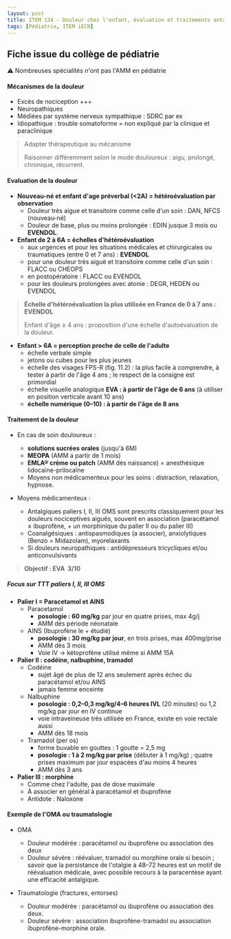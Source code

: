 ```yaml
---
layout: post
title: ITEM 134 - Douleur chez l'enfant, évaluation et traitements antalgiques
tags: [Pédiatrie, ITEM iECN]
---
```



## Fiche issue du collège de pédiatrie

:warning: Nombreuses spécialités n'ont pas l'AMM en pédiatrie

#### Mécanismes de la douleur

- Excès de nociception +++
- Neuropathiques
- Médiées par système nerveux sympathique : SDRC par ex
- Idiopathique : trouble somatoforme = non expliqué par la clinique et paraclinique

> Adapter thérapeutique au mécanisme
>
> Raisonner différemment selon le mode douloureux : aigu, prolongé, chronique, récurrent.



 #### Evaluation de la douleur

- **Nouveau-né et enfant d'age préverbal (<2A) = hétéroévaluation par observation**
  - Douleur très aigue et transitoire comme celle d'un soin : DAN, NFCS (nouveau-né) 
  - Douleur de base, plus ou moins prolongée : EDIN jusque 3 mois ou **EVENDOL**.
- **Enfant de 2 à 6A = échelles d'hétéroévaluation**
  - aux urgences et pour les situations médicales et chirurgicales ou traumatiques (entre 0 et 7 ans) : **EVENDOL**
  - pour une douleur très aiguë et transitoire comme celle d'un soin : FLACC ou CHEOPS 
  - en postopératoire : FLACC ou EVENDOL 
  - pour les douleurs prolongées avec atonie : DEGR, HEDEN ou EVENDOL



> **Échelle d'hétéroévaluation la plus utilisée en France de 0 à 7 ans : EVENDOL**
>
> Enfant d'âge ≥ 4 ans : proposition d'une échelle d'autoévaluation de la douleur.

- **Enfant > 6A = perception proche de celle de l'adulte**
  - échelle verbale simple
  - jetons ou cubes pour les plus jeunes
  - échelle des visages FPS-R (fig. 11.2) : la plus facile à comprendre, à tester à partir de l'âge 4 ans ; le respect de la consigne est primordial 
  - échelle visuelle analogique **EVA : à partir de l'âge de 6 ans** (à utiliser en position verticale
    avant 10 ans) 
  - **échelle numérique (0–10) : à partir de l'âge de 8 ans** 



#### Traitement de la douleur

- En cas de soin douloureux : 
  - **solutions sucrées orales** (jusqu'à 6M) 
  - **MEOPA** (AMM a partir de 1 mois)
  - **EMLA® crème ou patch** (AMM dès naissance) = anesthésique lidocaïne-prilocaïne
  - Moyens non médicamenteux pour les soins : distraction, relaxation, hypnose.



- Moyens médicamenteux :
  - Antalgiques paliers I, II, III OMS sont prescrits classiquement pour les douleurs nociceptives aiguës, souvent en association (paracétamol ± ibuprofène, + un morphinique du palier II ou du palier III)
  - Coanalgésiques : antispasmodiques (a associer), anxiolytiques (Benzo = Midazolam), myorelaxants 
  - Si douleurs neuropathiques : antidépresseurs tricycliques et/ou anticonvulsivants

> **Objectif : EVA <math>≤</math> 3/10**



##### Focus sur TTT paliers I, II, III OMS

- **Palier I = Paracetamol et AINS**
  - Paracetamol
    - **posologie : 60 mg/kg** par jour en quatre prises, max 4g/j 
    - AMM dès période néonatale
  - AINS (Ibuprofène le + étudié)
    - **posologie : 30 mg/kg par jour**, en trois prises, max 400mg/prise
    - AMM dès 3 mois
    - Voie IV -> kétoprofène utilisé même si AMM 15A
- **Palier II : codéine, nalbuphine, tramadol**
  - Codéine 
    - sujet âgé de plus de 12 ans seulement après échec du paracétamol et/ou AINS 
    - jamais femme enceinte
  - Nalbuphine 
    - **posologie : 0,2–0,3 mg/kg/4–6 heures IVL** (20 minutes) ou 1,2 mg/kg par jour en IV continue
    - voie intraveineuse très utilisée en France, existe en voie rectale aussi
    - AMM dès 18 mois
  - Tramadol (per os)
    - forme buvable en gouttes : 1 goutte = 2,5 mg
    - **posologie : 1 à 2 mg/kg par prise** (débuter à 1 mg/kg) ; quatre prises maximum par jour espacées d'au moins 4 heures
    - AMM dès 3 ans
- **Palier III : morphine**
  - Comme chez l'adulte, pas de dose maximale
  - À associer en général à paracétamol et ibuprofène
  - Antidote : Naloxone

#### Exemple de l'OMA ou traumatologie

- OMA
  -  Douleur modérée : paracétamol ou ibuprofène ou association des deux
  - Douleur sévère : réévaluer, tramadol ou morphine orale si besoin ; savoir que la persistance de l'otalgie à 48–72 heures est un motif de réévaluation médicale, avec possible recours à la paracentèse ayant une efficacité antalgique.



- Traumatologie (fractures, entorses)
  - Douleur modérée : paracétamol ou ibuprofène ou association des deux.
  - Douleur sévère : association ibuprofène-tramadol ou association ibuprofène-morphine orale. 